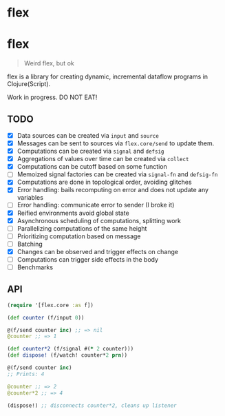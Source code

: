 # flex

# flex

> Weird flex, but ok

flex is a library for creating dynamic, incremental dataflow programs in
Clojure(Script).

Work in progress. DO NOT EAT!

## TODO 

* [x] Data sources can be created via `input` and `source`
* [x] Messages can be sent to sources via `flex.core/send` to update them.
* [x] Computations can be created via `signal` and `defsig`
* [x] Aggregations of values over time can be created via `collect`
* [x] Computations can be cutoff based on some function
* [ ] Memoized signal factories can be created via `signal-fn` and `defsig-fn`
* [x] Computations are done in topological order, avoiding glitches
* [x] Error handling: bails recomputing on error and does not update any variables
* [ ] Error handling: communicate error to sender (I broke it)
* [x] Reified environments avoid global state
* [x] Asynchronous scheduling of computations, splitting work
* [ ] Parallelizing computations of the same height
* [ ] Prioritizing computation based on message
* [ ] Batching
* [x] Changes can be observed and trigger effects on change
* [ ] Computations can trigger side effects in the body
* [ ] Benchmarks

## API

```clojure
(require '[flex.core :as f])

(def counter (f/input 0))

@(f/send counter inc) ;; => nil
@counter ;; => 1

(def counter*2 (f/signal #(* 2 counter)))
(def dispose! (f/watch! counter*2 prn))

@(f/send counter inc)
;; Prints: 4

@counter ;; => 2
@counter*2 ;; => 4

(dispose!) ;; disconnects counter*2, cleans up listener
```
